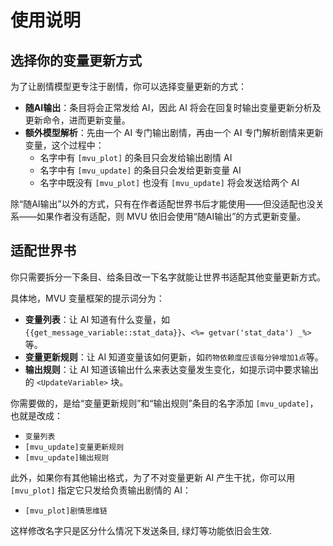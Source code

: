 # 使用说明

## 选择你的变量更新方式

为了让剧情模型更专注于剧情，你可以选择变量更新的方式：

- **随AI输出**：条目将会正常发给 AI，因此 AI 将会在回复时输出变量更新分析及更新命令，进而更新变量。
- **额外模型解析**：先由一个 AI 专门输出剧情，再由一个 AI 专门解析剧情来更新变量，这个过程中：
    - 名字中有 `[mvu_plot]` 的条目只会发给输出剧情 AI
    - 名字中有 `[mvu_update]` 的条目只会发给更新变量 AI
    - 名字中既没有 `[mvu_plot]` 也没有 `[mvu_update]` 将会发送给两个 AI

除“随AI输出”以外的方式，只有在作者适配世界书后才能使用——但没适配也没关系——如果作者没有适配，则 MVU 依旧会使用“随AI输出”的方式更新变量。

## 适配世界书

你只需要拆分一下条目、给条目改一下名字就能让世界书适配其他变量更新方式。

具体地，MVU 变量框架的提示词分为：

- **变量列表**：让 AI 知道有什么变量，如
  `{{get_message_variable::stat_data}}`、`<%= getvar('stat_data') _%>` 等。
- **变量更新规则**：让 AI 知道变量该如何更新，如`药物依赖度应该每分钟增加1点`等。
- **输出规则**：让 AI 知道该输出什么来表达变量发生变化，如提示词中要求输出的 `<UpdateVariable>` 块。

你需要做的，是给“变量更新规则”和“输出规则”条目的名字添加 `[mvu_update]`，也就是改成：

- `变量列表`
- `[mvu_update]变量更新规则`
- `[mvu_update]输出规则`

此外，如果你有其他输出格式，为了不对变量更新 AI 产生干扰，你可以用 `[mvu_plot]`
指定它只发给负责输出剧情的 AI：

- `[mvu_plot]剧情思维链`

这样修改名字只是区分什么情况下发送条目, 绿灯等功能依旧会生效.
